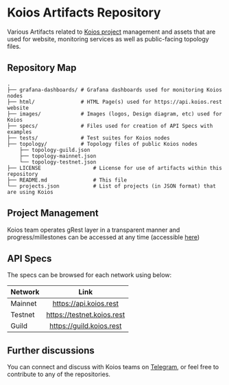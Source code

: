 # Koios Artifacts Repository

Various Artifacts related to [Koios project](https://www.koios.rest) management and assets that are used for website, monitoring services as well as public-facing topology files.

## Repository Map
```
.
├── grafana-dashboards/ # Grafana dashboards used for monitoring Koios nodes
├── html/               # HTML Page(s) used for https://api.koios.rest website
├── images/             # Images (logos, Design diagram, etc) used for Koios
├── specs/              # Files used for creation of API Specs with examples
├── tests/              # Test suites for Koios nodes
├── topology/           # Topology files of public Koios nodes
    ├── topology-guild.json
    ├── topology-mainnet.json
    └── topology-testnet.json
├── LICENSE                 # License for use of artifacts within this repository
├── README.md               # This file
└── projects.json           # List of projects (in JSON format) that are using Koios
```
## Project Management

Koios team operates gRest layer in a transparent manner and progress/millestones can be accessed at any time (accessible [here](https://github.com/orgs/cardano-community/projects/1))

## API Specs

The specs can be browsed for each network using below:

| Network | Link                       |
|:--------|:--------------------------:|
| Mainnet | https://api.koios.rest     |
| Testnet | https://testnet.koios.rest |
| Guild   | https://guild.koios.rest   |

## Further discussions

You can connect and discuss with Koios teams on [Telegram](https://t.me/+WPvfGGHr7QVjOTBl), or feel free to contribute to any of the repositories.
